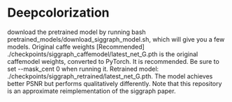 # Deepcolorization

download the pretrained model by running bash pretrained_models/download_siggraph_model.sh, which will give you a few models.
Original caffe weights [Recommended] ./checkpoints/siggraph_caffemodel/latest_net_G.pth is the original caffemodel weights, converted to PyTorch. It is recommended. Be sure to set --mask_cent 0 when running it.
Retrained model: ./checkpoints/siggraph_retrained/latest_net_G.pth. The model achieves better PSNR but performs qualitatively differently. Note that this repository is an approximate reimplementation of the siggraph paper.
